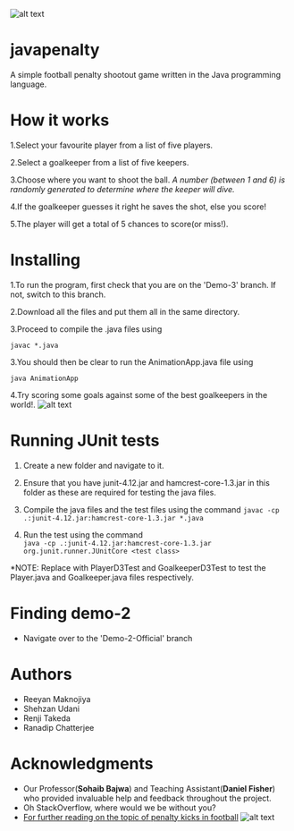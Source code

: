 ![alt text](http://t2online.com/unsafe/780x380/smart/s3.ap-south-1.amazonaws.com/cms-abp-prod-media/library/polopoly_fs/1.75901.1496484359!/image/image.jpg_gen/derivatives/matrix2x1/image.jpg)
# javapenalty
A simple football penalty shootout game written in the Java programming language.

# How it works
1.Select your favourite player from a list of five players.

2.Select a goalkeeper from a list of five keepers.

3.Choose where you want to shoot the ball.
 _A number (between 1 and 6) is randomly generated to determine where the keeper will dive._

4.If the goalkeeper guesses it right he saves the shot, else you score!

5.The player will get a total of 5 chances to score(or miss!).

# Installing 

1.To run the program, first check that you are on the 'Demo-3' branch. If not, switch to this branch. 

2.Download all the files and put them all in the same directory.

3.Proceed to compile the .java files using

`javac *.java`

3.You should then be clear to run the AnimationApp.java file using 

`java AnimationApp`

4.Try scoring some goals against some of the best goalkeepers in the world!.
![alt text](http://lifesomundane.net/images/-rZ1GcHv5p_k/Uz4UWQqEHiI/AAAAAAAANMA/RzOgIadyUzE/s1600/penalty.jpg)

# Running JUnit tests 

1. Create a new folder and navigate to it.

2. Ensure that you have junit-4.12.jar and hamcrest-core-1.3.jar in this folder as these are required for testing the java files.

3. Compile the java files and the test files using the command 
`javac -cp .:junit-4.12.jar:hamcrest-core-1.3.jar *.java`

4. Run the test using the command  
`java -cp .:junit-4.12.jar:hamcrest-core-1.3.jar org.junit.runner.JUnitCore <test class>`

*NOTE: Replace <test class> with PlayerD3Test and GoalkeeperD3Test to test the Player.java and Goalkeeper.java files respectively.


# Finding demo-2

* Navigate over to the 'Demo-2-Official' branch

# Authors
* Reeyan Maknojiya
* Shehzan Udani
* Renji Takeda
* Ranadip Chatterjee

# Acknowledgments
* Our Professor(**Sohaib Bajwa**) and Teaching Assistant(**Daniel Fisher**) who provided invaluable help and feedback throughout the project.
* Oh StackOverflow, where would we be without you?
* [For further reading on the topic of penalty kicks in football](https://en.wikipedia.org/wiki/Penalty_kick_(association_football))
![alt text](https://i.ytimg.com/vi/uZsnr4No36I/maxresdefault.jpg)
